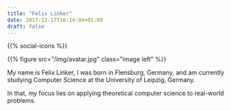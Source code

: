 ```yaml
---
title: "Felix Linker"
date: 2017-12-17T16:14:04+01:00
draft: false
---
```


{{% social-icons %}}

{{% figure src="/img/avatar.jpg" class="image left" %}}

My name is Felix Linker, I was born in Flensburg, Germany, and am currently studying Computer Science at the University of Leipzig, Germany.

In that, my focus lies on applying theoretical computer science to real-world problems.
